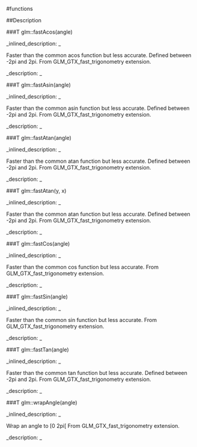 #functions


<!--
_visible: True_
_advanced: False_
-->

##Description





<!----------------------------------------------------------------------------->

###T glm::fastAcos(angle)

<!--
_syntax: glm::fastAcos(angle)_
_name: glm::fastAcos_
_returns: T_
_returns_description: _
_parameters: T angle_
_version_started: 0.10.0_
_version_deprecated: _
_summary: _
_constant: False_
_static: False_
_visible: True_
_advanced: False_
-->

_inlined_description: _

Faster than the common acos function but less accurate.
Defined between -2pi and 2pi.
From GLM_GTX_fast_trigonometry extension.





_description: _







<!----------------------------------------------------------------------------->

###T glm::fastAsin(angle)

<!--
_syntax: glm::fastAsin(angle)_
_name: glm::fastAsin_
_returns: T_
_returns_description: _
_parameters: T angle_
_version_started: 0.10.0_
_version_deprecated: _
_summary: _
_constant: False_
_static: False_
_visible: True_
_advanced: False_
-->

_inlined_description: _

Faster than the common asin function but less accurate.
Defined between -2pi and 2pi.
From GLM_GTX_fast_trigonometry extension.





_description: _







<!----------------------------------------------------------------------------->

###T glm::fastAtan(angle)

<!--
_syntax: glm::fastAtan(angle)_
_name: glm::fastAtan_
_returns: T_
_returns_description: _
_parameters: T angle_
_version_started: 0.10.0_
_version_deprecated: _
_summary: _
_constant: False_
_static: False_
_visible: True_
_advanced: False_
-->

_inlined_description: _

Faster than the common atan function but less accurate.
Defined between -2pi and 2pi.
From GLM_GTX_fast_trigonometry extension.





_description: _







<!----------------------------------------------------------------------------->

###T glm::fastAtan(y, x)

<!--
_syntax: glm::fastAtan(y, x)_
_name: glm::fastAtan_
_returns: T_
_returns_description: _
_parameters: T y, T x_
_version_started: 0.10.0_
_version_deprecated: _
_summary: _
_constant: False_
_static: False_
_visible: True_
_advanced: False_
-->

_inlined_description: _

Faster than the common atan function but less accurate.
Defined between -2pi and 2pi.
From GLM_GTX_fast_trigonometry extension.





_description: _







<!----------------------------------------------------------------------------->

###T glm::fastCos(angle)

<!--
_syntax: glm::fastCos(angle)_
_name: glm::fastCos_
_returns: T_
_returns_description: _
_parameters: T angle_
_version_started: 0.10.0_
_version_deprecated: _
_summary: _
_constant: False_
_static: False_
_visible: True_
_advanced: False_
-->

_inlined_description: _

Faster than the common cos function but less accurate.
From GLM_GTX_fast_trigonometry extension.





_description: _







<!----------------------------------------------------------------------------->

###T glm::fastSin(angle)

<!--
_syntax: glm::fastSin(angle)_
_name: glm::fastSin_
_returns: T_
_returns_description: _
_parameters: T angle_
_version_started: 0.10.0_
_version_deprecated: _
_summary: _
_constant: False_
_static: False_
_visible: True_
_advanced: False_
-->

_inlined_description: _

Faster than the common sin function but less accurate.
From GLM_GTX_fast_trigonometry extension.





_description: _







<!----------------------------------------------------------------------------->

###T glm::fastTan(angle)

<!--
_syntax: glm::fastTan(angle)_
_name: glm::fastTan_
_returns: T_
_returns_description: _
_parameters: T angle_
_version_started: 0.10.0_
_version_deprecated: _
_summary: _
_constant: False_
_static: False_
_visible: True_
_advanced: False_
-->

_inlined_description: _

Faster than the common tan function but less accurate.
Defined between -2pi and 2pi.
From GLM_GTX_fast_trigonometry extension.





_description: _







<!----------------------------------------------------------------------------->

###T glm::wrapAngle(angle)

<!--
_syntax: glm::wrapAngle(angle)_
_name: glm::wrapAngle_
_returns: T_
_returns_description: _
_parameters: T angle_
_version_started: 0.10.0_
_version_deprecated: _
_summary: _
_constant: False_
_static: False_
_visible: True_
_advanced: False_
-->

_inlined_description: _

Wrap an angle to [0 2pi[
From GLM_GTX_fast_trigonometry extension.





_description: _







<!----------------------------------------------------------------------------->

